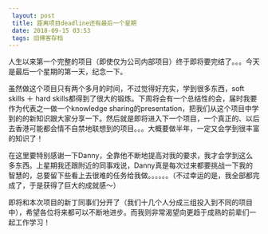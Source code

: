```yaml
---
 layout: post
 title: 距离项目deadline还有最后一个星期
 date: 2018-09-15 03:53
 tags: 旧博客存档
---
```

人生以来第一个完整的项目（即使仅为公司内部项目）终于即将要完结了。。。今天是最后一个星期的第一天，纪念一下。



虽然做这个项目只有两个多月的时间，不过觉得好充实，学到很多东西，soft skills ＋ hard
skills都得到了很大的锻炼。下周将会有一个总结性的会，届时我要作为代表之一做一个knowledge
sharing的presentation，把我们从这个项目中学到的的新知识跟大家分享一下。然后就是即将进入下一个项目，一个真正的、以后去香港可能都会情不自禁地联想到的项目。。。大概要做半年，一定又会学到很丰富的知识了！



在这里要特别感谢一下Danny，全靠他不断地提高对我的要求，我才会学到这么多东西。上星期我还跟附近的同事戏说，Danny真是每次过来都要挑战一下我的智慧的，总要留下些看上去很难的任务给我做。。。。。。（不过幸运的是，我全部都完成了，于是获得了巨大的成就感～）



即将和本次项目的新丁同事们分开了（我们十几个人分成三组投入到不同的项目中），希望各位将来都可以不断地进步。而我则非常渴望向更趋于成熟的前辈们一起工作学习！

